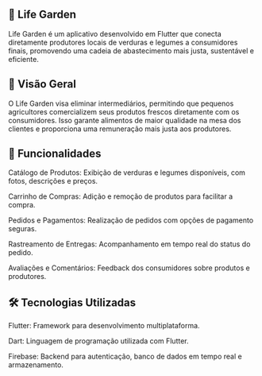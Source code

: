 ## 🥬 Life Garden ##

Life Garden é um aplicativo desenvolvido em Flutter que conecta diretamente produtores locais de verduras e legumes a consumidores finais, promovendo uma cadeia de abastecimento mais justa, sustentável e eficiente.

## 🌱 Visão Geral ##
O Life Garden visa eliminar intermediários, permitindo que pequenos agricultores comercializem seus produtos frescos diretamente com os consumidores. Isso garante alimentos de maior qualidade na mesa dos clientes e proporciona uma remuneração mais justa aos produtores.

## 🚀 Funcionalidades ##
Catálogo de Produtos: Exibição de verduras e legumes disponíveis, com fotos, descrições e preços.

Carrinho de Compras: Adição e remoção de produtos para facilitar a compra.

Pedidos e Pagamentos: Realização de pedidos com opções de pagamento seguras.

Rastreamento de Entregas: Acompanhamento em tempo real do status do pedido.

Avaliações e Comentários: Feedback dos consumidores sobre produtos e produtores.

## 🛠️ Tecnologias Utilizadas ##
Flutter: Framework para desenvolvimento multiplataforma.

Dart: Linguagem de programação utilizada com Flutter.

Firebase: Backend para autenticação, banco de dados em tempo real e armazenamento.

